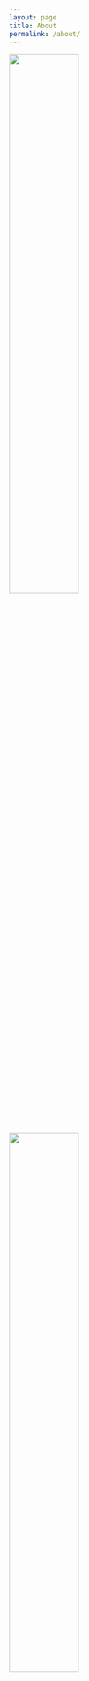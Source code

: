 ```yaml
---
layout: page
title: About
permalink: /about/
---
```


<p float="left">
  <img src="https://github.com/maggomor/maggomor.github.io/blob/gh-pages/docs/assets/MH9_4265.jpg" width=50% height=50%>
  <img src="https://github.com/maggomor/maggomor.github.io/blob/gh-pages/docs/assets/MH9_4086.jpg" width=50% height=50%>
</p>



Welcome to my page. I am an economist and aspiring data scientist currently located in Bayreuth, Germany.

At the heart of human understanding has always been story-telling. Be it myths shared at a campfire millenials ago, the era of modern-day television and cinema, or a dataset containing observations and categories. At the end of the day, we want data to tell us a story so that we in turn can understand the data again. And in turn, everything around us can become data if only we learn to encode - and decode - it correctly.

I stand with one foot each in the philosophy and in the empirical implementation of causal analysis. With one foot each in the mathematical theory underlying a process and the code to implement the analysis. With one foot in understanding and one foot in prediction. Only two sides make a coin.

On this website, I intend to share both professional and personal activities. Life, to me, consists of learning and creating. I love learning languages, I love learning instruments, I love learning new statistical techniques and methodologies. Hence, you will find categories that fit one - or more - of these categories.

I am currently on the market.
